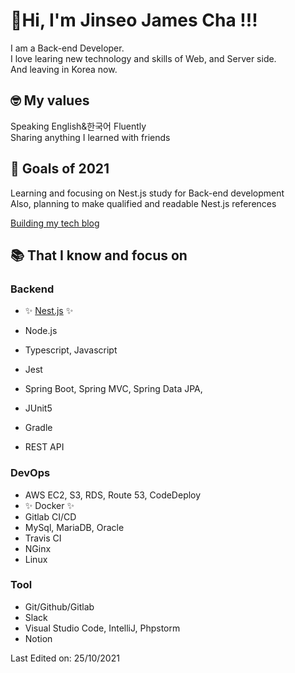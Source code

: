 # 👋Hi, I'm Jinseo James Cha !!!

I am a Back-end Developer.<br> I love learing new technology and skills of Web, and Server side.<br>
And leaving in Korea now.<br>

## 🤓 My values
Speaking English&한국어 Fluently<br>
Sharing anything I learned with friends<br>

## 💪 Goals of 2021
Learning and focusing on Nest.js study for Back-end development<br>
Also, planning to make qualified and readable Nest.js references

[Building my tech blog](https://jinseo-copy-and-paste.tistory.com)

## 📚  That I know and focus on
### Backend
- ✨ [Nest.js](https://jinseo-copy-and-paste.tistory.com/category/Nest.js) ✨
- Node.js
- Typescript, Javascript
- Jest

- Spring Boot, Spring MVC, Spring Data JPA,
- JUnit5
- Gradle
- REST API

### DevOps
 - AWS EC2, S3, RDS, Route 53, CodeDeploy
 - ✨ Docker ✨
 - Gitlab CI/CD
 - MySql, MariaDB, Oracle
 - Travis CI
 - NGinx
 - Linux

### Tool
- Git/Github/Gitlab
- Slack
- Visual Studio Code, IntelliJ, Phpstorm
- Notion



Last Edited on: 25/10/2021<br>
<!--
**jinseo-James-Cha/jinseo-James-Cha** is a ✨ _special_ ✨ repository because its `README.md` (this file) appears on your GitHub profile.

Here are some ideas to get you started:

 [![Jinseo's github stats](https://github-readme-stats.vercel.app/api?username=jinseo-James-Cha&show_icons=true)](https://github.com/jinseo-James-Cha)


- 🔭 I’m currently working on ...
- 🌱 I’m currently learning ...
- 👯 I’m looking to collaborate on ...
- 🤔 I’m looking for help with ...
- 💬 Ask me about ...
- 📫 How to reach me: ...
- 😄 Pronouns: ...
- ⚡ Fun fact: ...
-->
